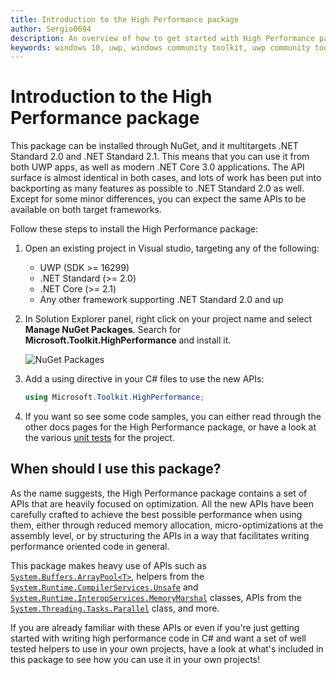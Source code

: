 ```yaml
---
title: Introduction to the High Performance package
author: Sergio0694
description: An overview of how to get started with High Performance package and to the APIs it contains
keywords: windows 10, uwp, windows community toolkit, uwp community toolkit, uwp toolkit, get started, visual studio, high performance, net core, net standard
---
```


# Introduction to the High Performance package

This package can be installed through NuGet, and it multitargets .NET Standard 2.0 and .NET Standard 2.1. This means that you can use it from both UWP apps, as well as modern .NET Core 3.0 applications. The API surface is almost identical in both cases, and lots of work has been put into backporting as many features as possible to .NET Standard 2.0 as well. Except for some minor differences, you can expect the same APIs to be available on both target frameworks.

Follow these steps to install the High Performance package:

1. Open an existing project in Visual studio, targeting any of the following:
    - UWP (SDK >= 16299)
    - .NET Standard (>= 2.0)
    - .NET Core (>= 2.1)
    - Any other framework supporting .NET Standard 2.0 and up

2. In Solution Explorer panel, right click on your project name and select **Manage NuGet Packages**. Search for **Microsoft.Toolkit.HighPerformance** and install it.

    ![NuGet Packages](../resources/images/ManageNugetPackages.png "Manage NuGet Packages Image")

3. Add a using directive in your C# files to use the new APIs:

    ```c#
    using Microsoft.Toolkit.HighPerformance;
    ```

4. If you want so see some code samples, you can either read through the other docs pages for the High Performance package, or have a look at the various [unit tests](https://github.com/Microsoft/WindowsCommunityToolkit//blob/master/UnitTests/UnitTests.HighPerformance.Shared/Helpers) for the project.

## When should I use this package?

As the name suggests, the High Performance package contains a set of APIs that are heavily focused on optimization. All the new APIs have been carefully crafted to achieve the best possible performance when using them, either through reduced memory allocation, micro-optimizations at the assembly level, or by structuring the APIs in a way that facilitates writing performance oriented code in general.

This package makes heavy use of APIs such as [`System.Buffers.ArrayPool<T>`](https://docs.microsoft.com/en-us/dotnet/api/system.buffers.arraypool-1), helpers from the [`System.Runtime.CompilerServices.Unsafe`](https://docs.microsoft.com/en-us/dotnet/api/system.runtime.compilerservices.unsafe) and [`System.Runtime.InteropServices.MemoryMarshal`](https://docs.microsoft.com/en-us/dotnet/api/system.runtime.interopservices.memorymarshal) classes, APIs from the [`System.Threading.Tasks.Parallel`](https://docs.microsoft.com/en-us/dotnet/api/system.threading.tasks.parallel) class, and more.

If you are already familiar with these APIs or even if you're just getting started with writing high performance code in C# and want a set of well tested helpers to use in your own projects, have a look at what's included in this package to see how you can use it in your own projects!

